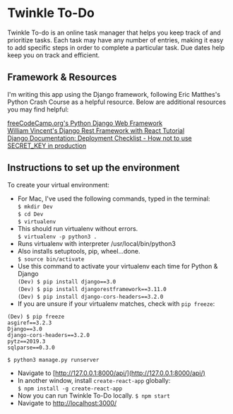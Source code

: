 # Twinkle To-Do <br />

Twinkle To-do is an online task manager that helps you keep track of and prioritize tasks.
Each task may have any number of entries, making it easy to add specific steps in order
to complete a particular task. Due dates help keep you on track and efficient.

## Framework & Resources <br />
I'm writing this app using the Django framework, following Eric Matthes's Python Crash
Course as a helpful resource. Below are additional resources you may find helpful:

[freeCodeCamp.org's Python Django Web Framework](https://www.youtube.com/watch?v=F5mRW0jo-U4) <br />
[William Vincent's Django Rest Framework with React Tutorial](https://wsvincent.com/django-rest-framework-react-tutorial/) <br />
[Django Documentation: Deployment Checklist - How not to use SECRET_KEY in production](https://docs.djangoproject.com/en/1.11/howto/deployment/checklist/) <br />

## Instructions to set up the environment<br />
To create your virtual environment: <br />

- For Mac, I've used the following commands, typed in the terminal:<br />
`$ mkdir Dev` <br />
`$ cd Dev`<br />
`$ virtualenv`<br />
- This should run virtualenv without errors.<br />
`$ virtualenv -p python3 .`<br />
- Runs virtualenv with interpreter /usr/local/bin/python3 <br />
- Also installs setuptools, pip, wheel...done. <br />
`$ source bin/activate`<br />
- Use this command to activate your virtualenv each time for Python & Django <br />
`(Dev) $ pip install django==3.0`<br />
`(Dev) $ pip install djangorestframework==3.11.0`<br />
`(Dev) $ pip install django-cors-headers==3.2.0`<br />
- If you are unsure if your virtualenv matches, check with `pip freeze`:<br />

```
(Dev) $ pip freeze
asgiref==3.2.3
Django==3.0
django-cors-headers==3.2.0
pytz==2019.3
sqlparse==0.3.0
```
`$ python3 manage.py runserver`<br />
- Navigate to [http://127.0.0.1:8000/api/](http://127.0.0.1:8000/api/)<br />
- In another window, install `create-react-app` globally:<br />
`$ npm install -g create-react-app`<br />
- Now you can run Twinkle To-Do locally.
`$ npm start` <br />
- Navigate to [http://localhost:3000/](http://localhost:3000/) <br />
